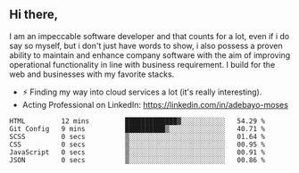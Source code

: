 ## Hi there,

I am an impeccable software developer and that counts for a lot, even if i do say so myself, but i don't just have words to show, i also possess a proven ability to maintain and enhance company software with the aim of improving operational functionality in line with business requirement. I build for the web and businesses with my favorite stacks.
- ⚡ Finding my way into cloud services a lot (it's really interesting).
- Acting Professional on LinkedIn: https://linkedin.com/in/adebayo-moses

<!--START_SECTION:waka-->

```text
HTML         12 mins         █████████████▓░░░░░░░░░░░   54.29 %
Git Config   9 mins          ██████████▒░░░░░░░░░░░░░░   40.71 %
SCSS         0 secs          ▒░░░░░░░░░░░░░░░░░░░░░░░░   01.64 %
CSS          0 secs          ▒░░░░░░░░░░░░░░░░░░░░░░░░   00.95 %
JavaScript   0 secs          ▒░░░░░░░░░░░░░░░░░░░░░░░░   00.91 %
JSON         0 secs          ▒░░░░░░░░░░░░░░░░░░░░░░░░   00.86 %
```

<!--END_SECTION:waka-->
